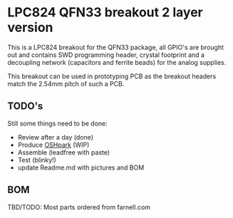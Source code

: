 # LPC824 QFN33 breakout 2 layer version
This is a LPC824 breakout for the QFN33 package, all GPIO's are brought out and contains SWD programming header, crystal footprint and a decoupling network (capacitors and ferrite beads) for the analog supplies.

This breakout can be used in prototyping PCB as the breakout headers match the 2.54mm pitch of such a PCB.
## TODO's
Still some things need to be done:
* Review after a day (done)
* Produce [OSHpark](https://oshpark.com/shared_projects/i9AZPwPX) (WIP)
* Assemble (leadfree with paste)
* Test (blinky!)
* update Readme.md with pictures and BOM
## BOM
TBD/TODO: Most parts ordered from farnell.com

